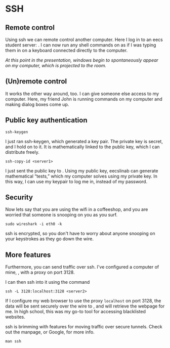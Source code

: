 # SSH

## Remote control

Using ssh we can remote control another computer.  Here I log in to an eecs student server: <server1>.  I can now run any shell commands on <server1> as if I was typing them in on a keyboard connected directly to the computer.

_At this point in the presentation, windows begin to spontaneously appear on my computer, which is projected to the room._

## (Un)remote control

It works the other way around, too.  I can give someone else access to my computer.  Here, my friend John is running commands on my computer and making dialog boxes come up.

## Public key authentication

    ssh-keygen

I just ran ssh-keygen, which generated a key pair.  The private key is secret, and I hold on to it.  It is mathematically linked to the public key, which I can distribute freely. 

    ssh-copy-id <server1>

I just sent the public key to <server1>.  Using my public key, eecslinab can generate mathematical “tests,” which my computer solves using my private key.  In this way, I can use my keypair to log me in, instead of my password.

## Security

Now lets say that you are using the wifi in a coffeeshop, and you are worried that someone is snooping on you as you surf.  

    sudo wireshark -i eth0 -k

ssh is encrypted, so you don't have to worry about anyone snooping on your keystrokes as they go down the wire.

## More features

Furthermore, you can send traffic over ssh.  I've configured a computer of mine, <server2>, with a proxy on port 3128.

I can then ssh into it using the command

    ssh -L 3128:localhost:3128 <server2>

If I configure my web browser to use the proxy `localhost` on port 3128, the data will be sent securely over the wire to <server2>, and <server2> will retrieve the webpage for me.  In high school, this was my go-to tool for accessing blacklisted websites.

ssh is brimming with features for moving traffic over secure tunnels.  Check out the manpage, or Google, for more info.

    man ssh
